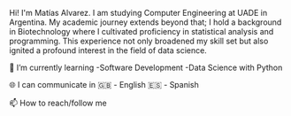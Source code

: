 
Hi! I'm Matías Alvarez. I am studying Computer Engineering at UADE in Argentina. My academic journey extends beyond that; I hold a background in Biotechnology where I cultivated proficiency in statistical analysis and programming. This experience not only broadened my skill set but also ignited a profound interest in the field of data science.

🌱 I’m currently learning
-Software Development
-Data Science with Python

🌐 I can communicate in
🇬🇧 - English
🇪🇸 - Spanish

📫 How to reach/follow me

